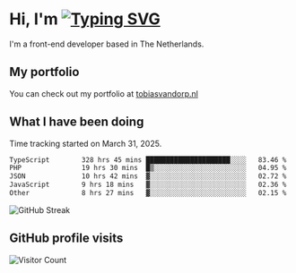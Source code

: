 # Hi, I'm [![Typing SVG](https://readme-typing-svg.demolab.com?font=Fira+Code&pause=1000&width=435&lines=tobiasvdorp)](https://git.io/typing-svg)

I'm a front-end developer based in The Netherlands.

## My portfolio

You can check out my portfolio at [tobiasvandorp.nl](https://www.tobiasvandorp.nl/)

## What I have been doing

Time tracking started on March 31, 2025.

<!--START_SECTION:waka-->

```txt
TypeScript        328 hrs 45 mins █████████████████████░░░░   83.46 %
PHP               19 hrs 30 mins  █▒░░░░░░░░░░░░░░░░░░░░░░░   04.95 %
JSON              10 hrs 42 mins  ▓░░░░░░░░░░░░░░░░░░░░░░░░   02.72 %
JavaScript        9 hrs 18 mins   ▓░░░░░░░░░░░░░░░░░░░░░░░░   02.36 %
Other             8 hrs 27 mins   ▓░░░░░░░░░░░░░░░░░░░░░░░░   02.15 %
```

<!--END_SECTION:waka-->

![GitHub Streak](https://streak-stats.demolab.com?user=tobiasvdorp&theme=dark&hide_border=true&mode=weekly&background=36%2C6400A6%2C000000)

## GitHub profile visits

![Visitor Count](https://profile-counter.glitch.me/tobiasvdorp/count.svg)
